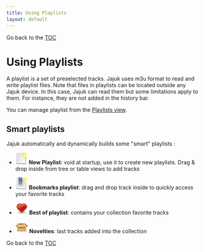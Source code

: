 ```yaml
---
title: Using Playlists
layout: default
---
```

Go back to the [TOC](/manual/main.html)

# Using Playlists

A playlist is a set of preselected tracks. Jajuk uses m3u format to read and write playlist files. 
Note that files in playlists can be located outside any Jajuk device. In this case, Jajuk can read them but some limitations apply to them. For instance, they are not added in the history bar.

You can manage playlist from the [Playlists view](view_playlists.html).

## Smart playlists
Jajuk automatically and dynamically builds some "smart" playlists :

- ![Image](/images/Playlist_new_40x40.png) **New Playlist**: void at startup, use it to create new playlists. Drag & drop inside from tree or table views to add tracks

- ![Image](/images/Playlist_bookmark_40x40.png) **Bookmarks playlist**: drag and drop track inside to quickly access your favorite tracks

- ![Image](/images/Playlist_bestof_40x40.png) **Best of playlist**: contains your collection favorite tracks

- ![Image](/images/Playlist_novelties_40x40.png) **Novelties**: last tracks added into the collection

Go back to the [TOC](/manual/main.html)